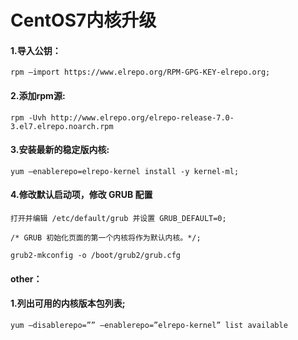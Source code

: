 # CentOS7内核升级
#### 1.导入公钥：
  ```rpm —import https://www.elrepo.org/RPM-GPG-KEY-elrepo.org;```
#### 2.添加rpm源:
  ```rpm -Uvh http://www.elrepo.org/elrepo-release-7.0-3.el7.elrepo.noarch.rpm```
#### 3.安装最新的稳定版内核:
  ```yum —enablerepo=elrepo-kernel install -y kernel-ml;```
#### 4.修改默认启动项，修改 GRUB 配置
```打开并编辑 /etc/default/grub 并设置 GRUB_DEFAULT=0;```

```/* GRUB 初始化页面的第一个内核将作为默认内核。*/;```

```grub2-mkconfig -o /boot/grub2/grub.cfg```
#### other：
#### 1.列出可用的内核版本包列表;
  ```yum —disablerepo=”” —enablerepo=”elrepo-kernel” list available```
